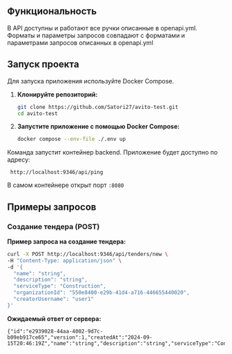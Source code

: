 
## Функциональность

В API доступны и работают все ручки описанные в openapi.yml. Форматы и параметры запросов совпадают с форматами и параметрами запросов описанных в openapi.yml

## Запуск проекта

Для запуска приложения используйте Docker Compose.

1. **Клонируйте репозиторий:**

    ```sh
    git clone https://github.com/Satori27/avito-test.git
    cd avito-test
    ```

2. **Запустите приложение с помощью Docker Compose:**

    ```sh
    docker compose --env-file ./.env up
    ```

Команда запустит контейнер backend. Приложение будет доступно по адресу:

     http://localhost:9346/api/ping

В самом контейнере открыт порт `:8080`


## Примеры запросов

### Создание тендера (POST)

**Пример запроса на создание тендера:**

```sh
curl -X POST http://localhost:9346/api/tenders/new \
-H "Content-Type: application/json" \
-d '{
  "name": "string",
  "description": "string",
  "serviceType": "Construction",
  "organizationId": "550e8400-e29b-41d4-a716-446655440020",
  "creatorUsername": "user1"
}'
```

**Ожидаемый ответ от сервера:**
```
{"id":"e2939028-44aa-4002-9d7c-b09eb917ce65","version":1,"createdAt":"2024-09-15T20:46:19Z","name":"string","description":"string","serviceType":"Construction","status":"Created"}
```
